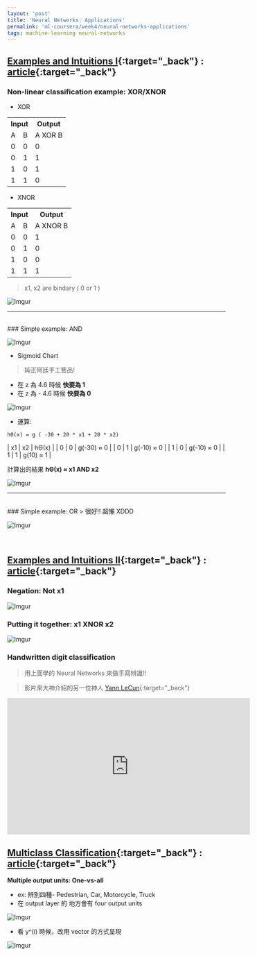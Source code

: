```yaml
---
layout: 'post'
title: 'Neural Networks: Applications'
permalink: 'ml-coursera/week4/neural-networks-applications'
tags: machine-learning neural-networks
---
```


## [Examples and Intuitions I](https://www.coursera.org/learn/machine-learning/lecture/rBZmG/examples-and-intuitions-i){:target="_back"} : [article](https://www.coursera.org/learn/machine-learning/supplement/kivO9/examples-and-intuitions-i){:target="_back"}


### Non-linear classification example: XOR/XNOR

- XOR
<table>
<tr> 
  <th colspan="2">Input</th>
  <th>Output</th>
</tr>

  <tr>
    <td>A</td>
    <td>B</td>
    <td> A XOR B </td>
  </tr>
  <tr>
    <td>0</td>
    <td>0</td>
    <td>0</td>
  </tr>
  <tr>
    <td>0</td>
    <td>1</td>
    <td>1</td>
  </tr>
  <tr>
    <td>1</td>
    <td>0</td>
    <td>1</td>
  </tr>
  <tr>
    <td>1</td>
    <td>1</td>
    <td>0</td>
  </tr>
  
</table>

- XNOR
<table>
<tr> 
  <th colspan="2">Input</th>
  <th>Output</th>
</tr>

  <tr>
    <td>A</td>
    <td>B</td>
    <td> A XNOR B </td>
  </tr>
  <tr>
    <td>0</td>
    <td>0</td>
    <td>1</td>
  </tr>
  <tr>
    <td>0</td>
    <td>1</td>
    <td>0</td>
  </tr>
  <tr>
    <td>1</td>
    <td>0</td>
    <td>0</td>
  </tr>
  <tr>
    <td>1</td>
    <td>1</td>
    <td>1</td>
  </tr>
  
</table>




> x1, x2 are bindary ( 0 or 1 )

![Imgur](https://i.imgur.com/4ZMpbDh.jpg)

---
<br/>
### Simple example: AND 

![Imgur](https://i.imgur.com/AUyf8e8.jpg)

- Sigmoid Chart

> 純正阿廷手工藝品!
   - 在 z 為 4.6 時候 **快要為 1**
   - 在 z 為 - 4.6 時候 **快要為 0**
>
![Imgur](https://i.imgur.com/gqoiDvfh.jpg)

- 運算:

~~~
hΘ(x) = g ( -30 + 20 * x1 + 20 * x2)
~~~

| x1 | x2 | hΘ(x) |
|  0 |  0 | g(-30) ≈ 0   |
|  0 |  1 | g(-10) ≈ 0   |
|  1 |  0 | g(-10) ≈ 0   |
|  1 |  1 | g(10)  ≈ 1  |

計算出的結果 **hΘ(x) ≈ x1 AND x2**

![Imgur](https://i.imgur.com/UIFNZWWh.jpg)

---

<br/>
### Simple example: OR
> 很好!! 超懶 XDDD

![Imgur](https://i.imgur.com/AjnnxRth.jpg)

<br/>


## [Examples and Intuitions II](https://www.coursera.org/learn/machine-learning/lecture/solUx/examples-and-intuitions-ii){:target="_back"} : [article](https://www.coursera.org/learn/machine-learning/supplement/5iqtV/examples-and-intuitions-ii){:target="_back"}


### Negation: Not x1

![Imgur](https://i.imgur.com/iPx1MJvh.jpg)

### Putting it together: x1 XNOR x2

![Imgur](https://i.imgur.com/5MpS1DGh.jpg)

### Handwritten digit classification

> 用上面學的 Neural Networks 來做手寫辨識!!

> 影片來大神介紹的另一位神人 [Yann LeCun](http://yann.lecun.com/){:target="_back"}

<iframe width="560" height="315" src="https://www.youtube.com/embed/yxuRnBEczUU" frameborder="0" allow="accelerometer; autoplay; encrypted-media; gyroscope; picture-in-picture" allowfullscreen></iframe>


## [Multiclass Classification](https://www.coursera.org/learn/machine-learning/lecture/gFpiW/multiclass-classification){:target="_back"} : [article](https://www.coursera.org/learn/machine-learning/supplement/xSUml/multiclass-classification){:target="_back"}

__Multiple output units: One-vs-all__

- ex: 辨別四種- Pedestrian, Car, Motorcycle, Truck
- 在 output layer 的 地方會有 four output units

![Imgur](https://i.imgur.com/e6T8d92.jpg)


- 看 y^(i) 時候，改用 vector 的方式呈現

![Imgur](https://i.imgur.com/Xaz949Sh.jpg)